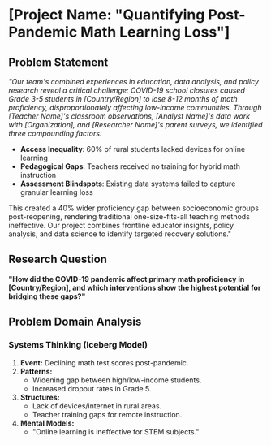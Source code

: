 # [Project Name:  "Quantifying Post-Pandemic Math Learning Loss"]  

## Problem Statement

*"Our team's combined experiences in education, data analysis, and policy
research reveal a critical challenge: COVID-19 school closures caused Grade 3-5
students in [Country/Region] to lose 8-12 months of math proficiency,
disproportionately affecting low-income communities. Through [Teacher Name]'s
classroom observations, [Analyst Name]'s data work with [Organization], and
[Researcher Name]'s parent surveys, we identified three compounding factors:*

- **Access Inequality**: 60% of rural students lacked devices for online learning
- **Pedagogical Gaps**: Teachers received no training for hybrid math instruction
- **Assessment Blindspots**: Existing data systems failed to capture granular
learning loss

This created a 40% wider proficiency gap between socioeconomic groups
post-reopening, rendering traditional one-size-fits-all teaching methods
ineffective. Our project combines frontline educator insights, policy analysis,
 and data science to identify targeted recovery solutions."

## Research Question  

**"How did the COVID-19 pandemic affect primary math proficiency in
[Country/Region], and which interventions show the highest potential
for bridging these gaps?"**  

## Problem Domain Analysis  

### Systems Thinking (Iceberg Model)  

1. **Event:** Declining math test scores post-pandemic.  
2. **Patterns:**  
   - Widening gap between high/low-income students.  
   - Increased dropout rates in Grade 5.  
3. **Structures:**  
   - Lack of devices/internet in rural areas.  
   - Teacher training gaps for remote instruction.  
4. **Mental Models:**  
   - "Online learning is ineffective for STEM subjects."  

